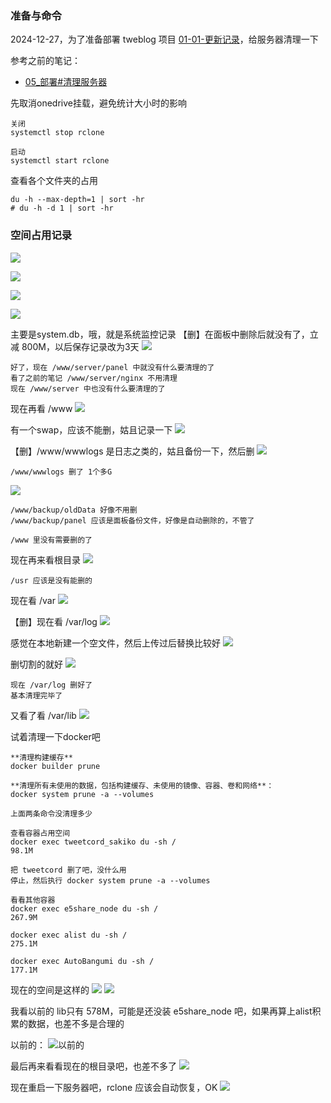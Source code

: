 ### 准备与命令
2024-12-27，为了准备部署 tweblog 项目 [01-01-更新记录](../../240810-tweet-blog-dev/01-01-更新记录.md)，给服务器清理一下

参考之前的笔记：
- [05_部署#清理服务器](../../../240215-e5-website-dev-diary/05_部署.md#清理服务器)

先取消onedrive挂载，避免统计大小时的影响
```
关闭
systemctl stop rclone

启动
systemctl start rclone
```

查看各个文件夹的占用
```
du -h --max-depth=1 | sort -hr
# du -h -d 1 | sort -hr
```


### 空间占用记录
![](assets/Pasted%20image%2020241227190110.png)

![](assets/Pasted%20image%2020241227190619.png)

![](assets/Pasted%20image%2020241227191148.png)

![](assets/Pasted%20image%2020241227191409.png)

主要是system.db，哦，就是系统监控记录
【删】在面板中删除后就没有了，立减 800M，以后保存记录改为3天
![](assets/Pasted%20image%2020241227191713.png)

```
好了，现在 /www/server/panel 中就没有什么要清理的了
看了之前的笔记 /www/server/nginx 不用清理
现在 /www/server 中也没有什么要清理的了
```

现在再看 /www
![](assets/Pasted%20image%2020241227192807.png)

有一个swap，应该不能删，姑且记录一下
![](assets/Pasted%20image%2020241227193042.png)

【删】/www/wwwlogs 是日志之类的，姑且备份一下，然后删
![](assets/Pasted%20image%2020241227193205.png)

```
/www/wwwlogs 删了 1个多G
```

![](assets/Pasted%20image%2020241227201855.png)

```
/www/backup/oldData 好像不用删
/www/backup/panel 应该是面板备份文件，好像是自动删除的，不管了

/www 里没有需要删的了
```

现在再来看根目录
![](assets/Pasted%20image%2020241227202119.png)

```
/usr 应该是没有能删的
```

现在看 /var
![](assets/Pasted%20image%2020241227202253.png)

【删】现在看 /var/log
![](assets/Pasted%20image%2020241227202447.png)

感觉在本地新建一个空文件，然后上传过后替换比较好
![](assets/Pasted%20image%2020241227202549.png)

删切割的就好
![](assets/Pasted%20image%2020241227210750.png)

```
现在 /var/log 删好了
基本清理完毕了
```

又看了看 /var/lib
![](assets/Pasted%20image%2020241227211333.png)

试着清理一下docker吧
```
**清理构建缓存**
docker builder prune

**清理所有未使用的数据，包括构建缓存、未使用的镜像、容器、卷和网络**：
docker system prune -a --volumes

上面两条命令没清理多少

查看容器占用空间
docker exec tweetcord_sakiko du -sh /
98.1M

把 tweetcord 删了吧，没什么用
停止，然后执行 docker system prune -a --volumes

看看其他容器
docker exec e5share_node du -sh /
267.9M

docker exec alist du -sh /
275.1M

docker exec AutoBangumi du -sh /
177.1M
```

现在的空间是这样的
![](assets/Pasted%20image%2020241227214152.png)
![](assets/Pasted%20image%2020241227214313.png)

我看以前的 lib只有 578M，可能是还没装 e5share_node 吧，如果再算上alist积累的数据，也差不多是合理的

以前的：
![以前的](assets/Pasted%20image%2020241227214627.png)

最后再来看看现在的根目录吧，也差不多了
![](assets/Pasted%20image%2020241227214815.png)

现在重启一下服务器吧，rclone 应该会自动恢复，OK
![](assets/Pasted%20image%2020241227215328.png)

